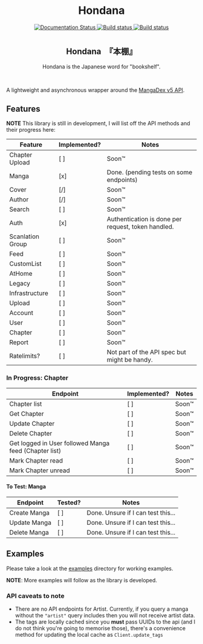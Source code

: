 <h1 align="center">Hondana</h1>

<div align="center">
    <a href='https://hondana.readthedocs.io/en/latest/?badge=latest'>
        <img src='https://readthedocs.org/projects/hondana/badge/?version=latest' alt='Documentation Status' />
    </a>
    <a href='https://github.com/AbstractUmbra/Hondana/actions/workflows/build.yaml'>
        <img src='https://github.com/AbstractUmbra/Hondana/workflows/Build/badge.svg' alt='Build status' />
    </a>
    <a href='https://github.com/AbstractUmbra/Hondana/actions/workflows/lint.yaml'>
        <img src='https://github.com/AbstractUmbra/Hondana/workflows/Lint/badge.svg' alt='Build status' />
    </a>
</div>

<h1></h1>

<div align="center">
    <h2>Hondana　『本棚』</h2>
    <p>Hondana is the Japanese word for "bookshelf".</p>
</div>

<br>

A lightweight and asynchronous wrapper around the [MangaDex v5 API](https://api.mangadex.org/docs.html).

## Features
**NOTE** This library is still in development, I will list off the API methods and their progress here:

| Feature          | Implemented? | Notes                                              |
| ---------------- | ------------ | -------------------------------------------------- |
| Chapter Upload   | [ ]          | Soon:tm:                                           |
| Manga            | [x]          | Done. (pending tests on some endpoints)            |
| Cover            | [/]          | Soon:tm:                                           |
| Author           | [/]          | Soon:tm:                                           |
| Search           | [ ]          | Soon:tm:                                           |
| Auth             | [x]          | Authentication is done per request, token handled. |
| Scanlation Group | [ ]          | Soon:tm:                                           |
| Feed             | [ ]          | Soon:tm:                                           |
| CustomList       | [ ]          | Soon:tm:                                           |
| AtHome           | [ ]          | Soon:tm:                                           |
| Legacy           | [ ]          | Soon:tm:                                           |
| Infrastructure   | [ ]          | Soon:tm:                                           |
| Upload           | [ ]          | Soon:tm:                                           |
| Account          | [ ]          | Soon:tm:                                           |
| User             | [ ]          | Soon:tm:                                           |
| Chapter          | [ ]          | Soon:tm:                                           |
| Report           | [ ]          | Soon:tm:                                           |
| Ratelimits?      | [ ]          | Not part of the API spec but might be handy.       |


### In Progress: Chapter
| Endpoint                                              | Implemented? | Notes    |
| ----------------------------------------------------- | ------------ | -------- |
| Chapter list                                          | [ ]          | Soon:tm: |
| Get Chapter                                           | [ ]          | Soon:tm: |
| Update Chapter                                        | [ ]          | Soon:tm: |
| Delete Chapter                                        | [ ]          | Soon:tm: |
| Get logged in User followed Manga feed (Chapter list) | [ ]          | Soon:tm: |
| Mark Chapter read                                     | [ ]          | Soon:tm: |
| Mark Chapter unread                                   | [ ]          | Soon:tm: |


#### To Test: Manga
| Endpoint     | Tested? | Notes                              |
| ------------ | ------- | ---------------------------------- |
| Create Manga | [ ]     | Done. Unsure if I can test this... |
| Update Manga | [ ]     | Done. Unsure if I can test this... |
| Delete Manga | [ ]     | Done. Unsure if I can test this... |

## Examples
Please take a look at the [examples](../Hondana/examples/) directory for working examples.

**NOTE**: More examples will follow as the library is developed.

### API caveats to note

- There are no API endpoints for Artist. Currently, if you query a manga without the `"artist"` query includes then you will not receive artist data.
- The tags are locally cached since you **must** pass UUIDs to the api (and I do not think you're going to memorise those), there's a convenience method for updating the local cache as `Client.update_tags`

